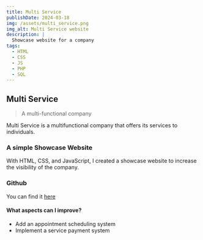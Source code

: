 ```yaml
---
title: Multi Service
publishDate: 2024-03-18
img: /assets/multi_service.png
img_alt: Multi Service website
description: |
  Showcase website for a company
tags:
  - HTML
  - CSS
  - JS
  - PHP
  - SQL
---
```


## Multi Service

> A multi-functional company

Multi Service is a multifunctional company that offers its services to individuals.


### A simple Showcase Website

With HTML, CSS, and JavaScript, I created a showcase website to increase the visibility of the company.

### Github

You can find it <a href="https://github.com/xavmllt/Frederic_Multi_Services" target="_blank">here</a>

#### What aspects can I improve?

- Add an appointment scheduling system
- Implement a service payment system
